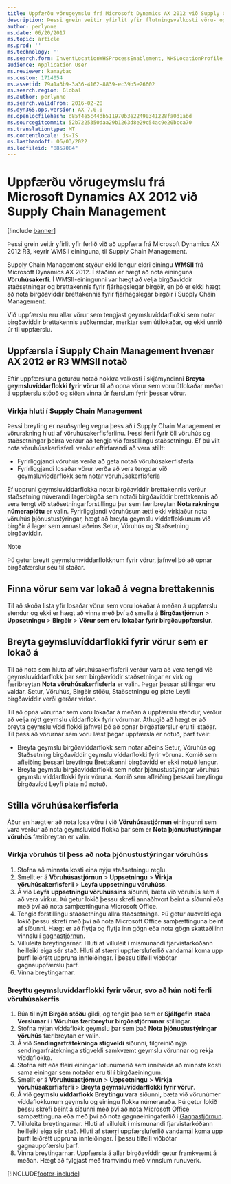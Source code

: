```yaml
---
title: Uppfærðu vörugeymslu frá Microsoft Dynamics AX 2012 við Supply Chain Management
description: Þessi grein veitir yfirlit yfir flutningsvalkosti vöru- og vöruhúsastjórnunar.
author: perlynne
ms.date: 06/20/2017
ms.topic: article
ms.prod: ''
ms.technology: ''
ms.search.form: InventLocationWHSProcessEnablement, WHSLocationProfile, InventTableStorageDimensionGroupChange, InventUpdateBlockedItem, WHSParameters, WHSReservationHierarchy, WHSUOMSeqGroupTable
audience: Application User
ms.reviewer: kamaybac
ms.custom: 1714054
ms.assetid: 79a1a3b9-3a36-4162-8839-ec39b5e26602
ms.search.region: Global
ms.author: perlynne
ms.search.validFrom: 2016-02-28
ms.dyn365.ops.version: AX 7.0.0
ms.openlocfilehash: d85f4e5c44db511970b3e22490341228fa0d1abd
ms.sourcegitcommit: 52b7225350daa29b1263d8e29c54ac9e20bcca70
ms.translationtype: MT
ms.contentlocale: is-IS
ms.lasthandoff: 06/03/2022
ms.locfileid: "8857084"
---
```

# <a name="upgrade-warehouse-management-from-microsoft-dynamics-ax-2012-to-supply-chain-management"></a>Uppfærðu vörugeymslu frá Microsoft Dynamics AX 2012 við Supply Chain Management 


[!include [banner](../includes/banner.md)]

Þessi grein veitir yfirlit yfir ferlið við að uppfæra frá Microsoft Dynamics AX 2012 R3, keyrir WMSII eininguna, til Supply Chain Management.

Supply Chain Management styður ekki lengur eldri einingu **WMSII** frá Microsoft Dynamics AX 2012. Í staðinn er hægt að nota eininguna **Vöruhúsakerfi**. Í WMSII-einingunni var hægt að velja birgðavíddir staðsetningar og brettakennis fyrir fjárhagslegar birgðir, en þó er ekki hægt að nota birgðavíddir brettakennis fyrir fjárhagslegar birgðir í Supply Chain Management.

Við uppfærslu eru allar vörur sem tengjast geymsluvíddarflokki sem notar birgðavíddir brettakennis auðkenndar, merktar sem útilokaðar, og ekki unnið úr til uppfærslu.

## <a name="upgrading-to-supply-chain-management-when-ax-2012-r3-wmsii-is-used"></a>Uppfærsla í Supply Chain Management hvenær AX 2012 er R3 WMSII notað
Eftir uppfærsluna geturðu notað nokkra valkosti í skjámyndinni **Breyta geymsluvíddarflokki fyrir vörur** til að opna vörur sem voru útlokaðar meðan á uppfærslu stóoð og síðan vinna úr færslum fyrir þessar vörur.

### <a name="enabling-items-in-supply-chain-management"></a>Virkja hluti í Supply Chain Management 
Þessi breyting er nauðsynleg vegna þess að í Supply Chain Management er vörurakning hluti af vöruhúsakerfisferlinu. Þessi ferli fyrir öll vöruhús og staðsetningar þeirra verður að tengja við forstillingu staðsetningu. Ef þú vilt nota vöruhúsakerfisferli verður eftirfarandi að vera stillt:
-   Fyrirliggjandi vöruhús verða að geta notað vöruhúsakerfisferla 
-   Fyrirliggjandi losaðar vörur verða að vera tengdar við geymsluvíddarflokk sem notar vöruhúsakerfisferla 

Ef uppruni geymsluvíddarflokka notar birgðavíddir brettakennis verður staðsetning núverandi lagerbirgða sem notaði birgðavíddir brettakennis að vera tengt við staðsetningarforstillingu þar sem færibreytan **Nota rakningu númeraplötu** er valin. Fyrirliggjandi vöruhúsum ætti ekki virkjaður nota vöruhús þjónustustýringar, hægt að breyta geymslu víddaflokkunum við birgðir á lager sem annast aðeins Setur, Vöruhús og Staðsetning birgðavíddir. 

> [!NOTE] 
>  Þú getur breytt geymslumvíddarflokknum fyrir vörur, jafnvel þó að opnar birgðafærslur séu til staðar.

## <a name="find-products-that-were-blocked-because-of-pallet-id"></a>Finna vörur sem var lokað á vegna brettakennis
Til að skoða lista yfir losaðar vörur sem voru lokaðar á meðan á uppfærslu stendur og ekki er hægt að vinna með því að smella á **Birgðastjórnun** &gt; **Uppsetningu** &gt; **Birgðir** &gt; **Vörur sem eru lokaðar fyrir birgðauppfærslur**.

## <a name="change-storage-dimension-group-for-blocked-products"></a>Breyta geymsluvíddarflokki fyrir vörur sem er lokað á 
 
Til að nota sem hluta af vöruhúsakerfisferli verður vara að vera tengd við geymsluvíddarflokk þar sem birgðavíddir staðsetningar er virk og færibreytan **Nota vöruhúsakerfisferla** er valin. Þegar þessar stillingar eru valdar, Setur, Vöruhús, Birgðir stöðu, Staðsetningu og plate Leyfi birgðavíddir verði gerðar virkar.

Til að opna vörurnar sem voru lokaðar á meðan á uppfærslu stendur, verður að velja nýtt geymslu víddarflokk fyrir vörurnar. Athugið að hægt er að breyta geymslu vídd flokki jafnvel þó að opnar birgðafærslur eru til staðar. Til þess að vörurnar sem voru læst þegar uppfærsla er notuð, þarf tveir:

-   Breyta geymslu birgðavíddarflokk sem notar aðeins Setur, Vöruhús og Staðsetning birgðavíddir geymslu víddarflokki fyrir vöruna. Komið sem afleiðing þessari breytingu Brettakenni birgðavídd er ekki notuð lengur.
-   Breyta geymslu birgðavíddarflokk sem notar þjónustustýringar vöruhús geymslu víddarflokki fyrir vöruna. Komið sem afleiðing þessari breytingu birgðavídd Leyfi plate nú notuð.

## <a name="configure-warehouse-management-processes"></a>Stilla vöruhúsakerfisferla
Áður en hægt er að nota losa vöru í við **Vöruhúsastjórnun** einingunni sem vara verður að nota geymsluvídd flokka þar sem er **Nota þjónustustýringar vöruhús** færibreytan er valin.

### <a name="enable-warehouses-to-use-warehouse-management-processes"></a>Virkja vöruhús til þess að nota þjónustustýringar vöruhúss

1.  Stofna að minnsta kosti eina nýju staðsetningu reglu.
2.  Smellt er á **Vöruhúsastjórnun** &gt; **Uppsetningu** &gt; **Virkja vöruhúsakerfisferli** &gt; **Leyfa uppsetningu vöruhúss**.
3.  Á við **Leyfa uppsetningu vöruhússins** síðunni, bæta við vöruhús sem á að vera virkur. Þú getur lokið þessu skrefi annaðhvort beint á síðunni eða með því að nota samþættinguna Microsoft Office.
4.  Tengið forstillingu staðsetningu allra staðsetninga. Þú getur auðveldlega lokið þessu skrefi með því að nota Microsoft Office samþættinguna beint af síðunni. Hægt er að flytja og flytja inn gögn eða nota gögn skattaðilinn vinnslu í [gagnastjórnun](../../fin-ops-core/dev-itpro/data-entities/data-entities.md).
5.  Villuleita breytingarnar. Hluti af villuleit í mismunandi fjarvistarkóðann heilleiki eiga sér stað. Hluti af stærri uppfærsluferlið vandamál koma upp þurfi leiðrétt uppruna innleiðingar. Í þessu tilfelli viðbótar gagnauppfærslu þarf.
6.  Vinna breytingarnar.

### <a name="change-the-storage-dimension-group-for-items-so-that-it-uses-warehouse-management-processes"></a>Breyttu geymsluvíddarflokki fyrir vörur, svo að hún noti ferli vöruhúsakerfis

1.  Búa til nýtt **Birgða stöðu** gildi, og tengið það sem er **Sjálfgefin staða Verslunar** í í **Vöruhús færibreytur birgðastjórnunar** stillingar.
2.  Stofna nýjan víddaflokk geymslu þar sem það **Nota þjónustustýringar vöruhús** færibreytan er valin.
3.  Á við **Sendingarfrátekninga stigveldi** síðunni, tilgreinið nýja sendingarfrátekninga stigveldi samkvæmt geymslu vörunnar og rekja víddaflokka.
4.  Stofna eitt eða fleiri einingar lotunúmerið sem innihalda að minnsta kosti sama einingar sem notaðar eru til í birgðaeiningum.
5.  Smellt er á **Vöruhúsastjórnun** &gt; **Uppsetningu** &gt; **Virkja vöruhúsakerfisferli** &gt; **Breyta geymsluvíddarflokki fyrir vörur**.
6.  Á við **geymslu víddarflokk Breytingu vara** síðunni, bæta við vörunúmer víddaflokkunum geymslu og einingu flokka númeraraða. Þú getur lokið þessu skrefi beint á síðunni með því að nota Microsoft Office samþættinguna eða með því að nota gagnaeiningaferlið í [Gagnastjórnun](../../fin-ops-core/dev-itpro/data-entities/data-entities.md).
7.  Villuleita breytingarnar. Hluti af villuleit í mismunandi fjarvistarkóðann heilleiki eiga sér stað. Hluti af stærri uppfærsluferlið vandamál koma upp þurfi leiðrétt uppruna innleiðingar. Í þessu tilfelli viðbótar gagnauppfærslu þarf.
8.  Vinna breytingarnar. Uppfærsla á allar birgðavíddir getur framkvæmt á meðan. Hægt að fylgjast með framvindu með vinnslum runuverk.


[!INCLUDE[footer-include](../../includes/footer-banner.md)]